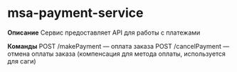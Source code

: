 # msa-payment-service

**Описание**
Сервис предоставляет API для работы с платежами

**Команды**
    POST /makePayment — оплата заказа
    POST /cancelPayment — отмена оплаты заказа (компенсация для метода оплаты, используется для саги)

